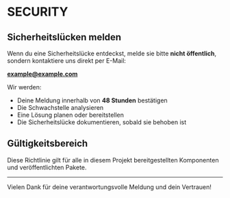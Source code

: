# SECURITY

## Sicherheitslücken melden

Wenn du eine Sicherheitslücke entdeckst, melde sie bitte **nicht öffentlich**, sondern kontaktiere uns direkt per E-Mail:

**example@example.com**

Wir werden:

- Deine Meldung innerhalb von **48 Stunden** bestätigen
- Die Schwachstelle analysieren
- Eine Lösung planen oder bereitstellen
- Die Sicherheitslücke dokumentieren, sobald sie behoben ist

## Gültigkeitsbereich

Diese Richtlinie gilt für alle in diesem Projekt bereitgestellten Komponenten und veröffentlichten Pakete.

---

Vielen Dank für deine verantwortungsvolle Meldung und dein Vertrauen!
